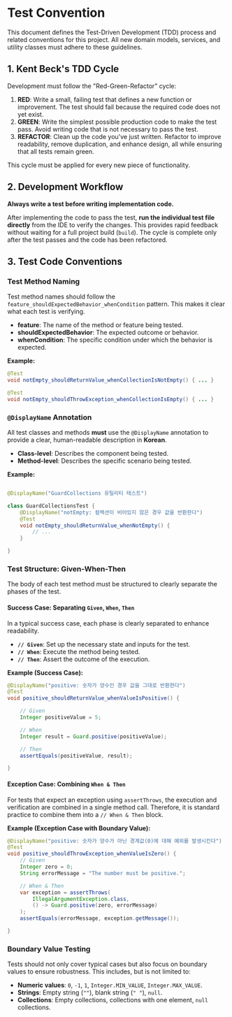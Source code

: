# Test Convention

This document defines the Test-Driven Development (TDD) process and related conventions for this project. All new domain models, services, and utility classes must adhere to these guidelines.

## 1. Kent Beck's TDD Cycle

Development must follow the "Red-Green-Refactor" cycle:

1.  **RED**: Write a small, failing test that defines a new function or improvement. The test should fail because the required code does not yet exist.
2.  **GREEN**: Write the simplest possible production code to make the test pass. Avoid writing code that is not necessary to pass the test.
3.  **REFACTOR**: Clean up the code you've just written. Refactor to improve readability, remove duplication, and enhance design, all while ensuring that all tests remain green.

This cycle must be applied for every new piece of functionality.

## 2. Development Workflow

**Always write a test before writing implementation code.**

After implementing the code to pass the test, **run the individual test file directly** from the IDE to verify the changes. This provides rapid feedback without waiting for a full project build (`build`). The cycle is complete only after the test passes and the code has been refactored.

## 3. Test Code Conventions

### Test Method Naming

Test method names should follow the `feature_shouldExpectedBehavior_whenCondition` pattern. This makes it clear what each test is verifying.

-   **feature**: The name of the method or feature being tested.
-   **shouldExpectedBehavior**: The expected outcome or behavior.
-   **whenCondition**: The specific condition under which the behavior is expected.

**Example:**
```java
@Test
void notEmpty_shouldReturnValue_whenCollectionIsNotEmpty() { ... }

@Test
void notEmpty_shouldThrowException_whenCollectionIsEmpty() { ... }
```

### `@DisplayName` Annotation
All test classes and methods **must** use the `@DisplayName` annotation to provide a clear, human-readable description in **Korean**.
-   **Class-level**: Describes the component being tested.
-   **Method-level**: Describes the specific scenario being tested.



**Example:**

```java

@DisplayName("GuardCollections 유틸리티 테스트")

class GuardCollectionsTest {
    @DisplayName("notEmpty: 컬렉션이 비어있지 않은 경우 값을 반환한다")
    @Test
    void notEmpty_shouldReturnValue_whenNotEmpty() {
        // ...
    }

}

```

### Test Structure: Given-When-Then
The body of each test method must be structured to clearly separate the phases of the test.

#### Success Case: Separating `Given`, `When`, `Then`
In a typical success case, each phase is clearly separated to enhance readability.
-   **`// Given`**: Set up the necessary state and inputs for the test.
-   **`// When`**: Execute the method being tested.
-   **`// Then`**: Assert the outcome of the execution.

**Example (Success Case):**

```java
@DisplayName("positive: 숫자가 양수인 경우 값을 그대로 반환한다")
@Test
void positive_shouldReturnValue_whenValueIsPositive() {

    // Given
    Integer positiveValue = 5;

    // When
    Integer result = Guard.positive(positiveValue);

    // Then
    assertEquals(positiveValue, result);

}

```

#### Exception Case: Combining `When & Then`

For tests that expect an exception using `assertThrows`, the execution and verification are combined in a single method call. Therefore, it is standard practice to combine them into a `// When & Then` block.

**Example (Exception Case with Boundary Value):**

```java
@DisplayName("positive: 숫자가 양수가 아닌 경계값(0)에 대해 예외를 발생시킨다")
@Test
void positive_shouldThrowException_whenValueIsZero() {
    // Given
    Integer zero = 0;
    String errorMessage = "The number must be positive.";

    // When & Then
    var exception = assertThrows(
        IllegalArgumentException.class,
        () -> Guard.positive(zero, errorMessage)
    );
    assertEquals(errorMessage, exception.getMessage());

}
```



### Boundary Value Testing
Tests should not only cover typical cases but also focus on boundary values to ensure robustness. This includes, but is not limited to:

-   **Numeric values**: `0`, `-1`, `1`, `Integer.MIN_VALUE`, `Integer.MAX_VALUE`.
-   **Strings**: Empty string (`""`), blank string (`" "`), `null`.
-   **Collections**: Empty collections, collections with one element, `null` collections.
